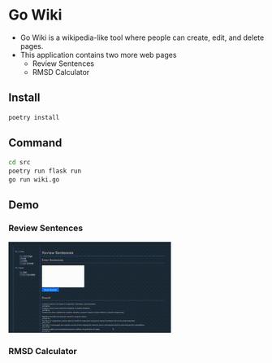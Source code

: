 # Go Wiki
- Go Wiki is a wikipedia-like tool where people can create, edit, and delete pages.
- This application contains two more web pages
    - Review Sentences
    - RMSD Calculator

## Install
```bash
poetry install
```
## Command
```bash
cd src
poetry run flask run
go run wiki.go
```

## Demo
### Review Sentences
![Demo of Review Sentences](./gif/review_sentences_demo.gif)

### RMSD Calculator
